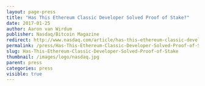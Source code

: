 ```yaml
---
layout: page-press
title: "Has This Ethereum Classic Developer Solved Proof of Stake?"
date: 2017-01-25
author: Aaron van Wirdum
publisher: Nasdaq/Bitcoin Magazine
redirect: http://www.nasdaq.com/article/has-this-ethereum-classic-developer-solved-proof-of-stake-cm738269
permalink: /press/Has-This-Ethereum-Classic-Developer-Solved-Proof-of-Stake/
slug: Has-This-Ethereum-Classic-Developer-Solved-Proof-of-Stake
thumbnail: /images/logo/nasdaq.jpg
parent: press
categories: press
visible: true
---
```

